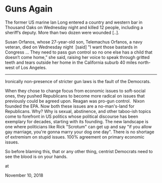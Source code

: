 # Guns Again
The former US marine Ian Long entered a country and western bar in Thousand Oaks on Wednesday night and killed 12 people, including a sheriff’s deputy. More than two dozen were wounded [..].

Susan Orfanos, whose 27-year-old son, Telemachus Orfanos, a navy veteran, died on Wednesday night  [said] "I want those bastards in Congress … They need to pass gun control so no one else has a child that doesn’t come home,” she said, raising her voice to speak through gritted teeth and tears outside her home in the California suburb 40 miles north-west of Los Angeles.

---

Ironically non-presence of stricter gun laws is the fault of the Democrats.

When they chose to change focus from economic issues to soft-social ones, they pushed Republicans to become more radical on issues that previously could be agreed upon. Reagan was pro-gun control.  Nixon founded the EPA. Now both these issues are a no-man's-land for Republicans. Why? Why is sexual, abstinence, and other taboo-ish topics come to forefront in US politics whose political discourse has been exemplary for decades, starting with its founding. The new landscape is one where politicians like Rick "Scrotum" can get up and say "if you allow gay marriage, you're gonna marry your dog one day". There is no shortage of extremism on stupid issues. 100% agreement on primary economic issues.

So before blaming this, that or any other thing, centrist Democrats need to see the blood is on your hands.







at

November 10, 2018















